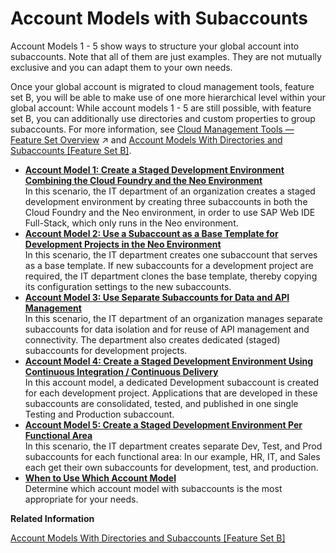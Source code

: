 <!-- loio049d331effa3434c8b55995f63f92f5f -->

# Account Models with Subaccounts

Account Models 1 - 5 show ways to structure your global account into subaccounts. Note that all of them are just examples. They are not mutually exclusive and you can adapt them to your own needs.

Once your global account is migrated to cloud management tools, feature set B, you will be able to make use of one more hierarchical level within your global account: While account models 1 - 5 are still possible, with feature set B, you can additionally use directories and custom properties to group subaccounts. For more information, see [Cloud Management Tools — Feature Set Overview](https://help.sap.com/viewer/50fd4b19521f4bec9ee9cc6c72a90872//en-US/caf4e4e23aef4666ad8f125af393dfb2.html "Cloud management tools represent the group of technologies designed for managing SAP BTP.") :arrow_upper_right: and [Account Models With Directories and Subaccounts \[Feature Set B\]](Account_Models_With_Directories_and_Subaccounts_Feature_Set_B_b5a6b58.md#loiob5a6b58694784d0c9f4ff85f9b7336dd).

-   **[Account Model 1: Create a Staged Development Environment Combining the Cloud Foundry and the Neo Environment](Account_Model_1_Create_a_Staged_Development_Environment_Combining_the_Cloud_Foundry_and_the_Neo_Environment_d109515.md "In this scenario, the IT department of an organization creates a staged development environment by creating three subaccounts in both the
		Cloud Foundry and the Neo environment, in order to use SAP Web IDE Full-Stack, which only runs in the Neo environment. ")**  
In this scenario, the IT department of an organization creates a staged development environment by creating three subaccounts in both the Cloud Foundry and the Neo environment, in order to use SAP Web IDE Full-Stack, which only runs in the Neo environment.
-   **[Account Model 2: Use a Subaccount as a Base Template for Development Projects in the Neo Environment](Account_Model_2_Use_a_Subaccount_as_a_Base_Template_for_Development_Projects_in_the_Neo_Environment_f295f02.md "In this scenario, the IT department creates one subaccount that serves as a base template. If new subaccounts for a development project
		are required, the IT department clones the base template, thereby copying its configuration settings to the new subaccounts. ")**  
In this scenario, the IT department creates one subaccount that serves as a base template. If new subaccounts for a development project are required, the IT department clones the base template, thereby copying its configuration settings to the new subaccounts.
-   **[Account Model 3: Use Separate Subaccounts for Data and API Management](Account_Model_3_Use_Separate_Subaccounts_for_Data_and_API_Management_c973258.md "In this scenario, the IT department of an organization manages separate subaccounts for
		data isolation and for reuse of API management and connectivity. The department also creates
		dedicated (staged) subaccounts for development projects. ")**  
In this scenario, the IT department of an organization manages separate subaccounts for data isolation and for reuse of API management and connectivity. The department also creates dedicated \(staged\) subaccounts for development projects.
-   **[Account Model 4: Create a Staged Development Environment Using Continuous Integration / Continuous Delivery](Account_Model_4_Create_a_Staged_Development_Environment_Using_Continuous_Integration__Continuous_Delivery_c7788e6.md "In this account model, a dedicated Development subaccount is created for each development project. Applications that are developed in
		these subaccounts are consolidated, tested, and published in one single Testing and Production subaccount. ")**  
In this account model, a dedicated Development subaccount is created for each development project. Applications that are developed in these subaccounts are consolidated, tested, and published in one single Testing and Production subaccount.
-   **[Account Model 5: Create a Staged Development Environment Per Functional Area](Account_Model_5_Create_a_Staged_Development_Environment_Per_Functional_Area_8f57535.md "In this scenario, the IT department creates separate Dev, Test, and Prod subaccounts for each functional area: In our example, HR, IT, and
		Sales each get their own subaccounts for development, test, and production. ")**  
In this scenario, the IT department creates separate Dev, Test, and Prod subaccounts for each functional area: In our example, HR, IT, and Sales each get their own subaccounts for development, test, and production.
-   **[When to Use Which Account Model](When_to_Use_Which_Account_Model_e4b4b5f.md "Determine which account model with subaccounts is the most appropriate for your
		needs.")**  
Determine which account model with subaccounts is the most appropriate for your needs.

**Related Information**  


[Account Models With Directories and Subaccounts \[Feature Set B\]](Account_Models_With_Directories_and_Subaccounts_Feature_Set_B_b5a6b58.md#loiob5a6b58694784d0c9f4ff85f9b7336dd "With cloud management tools feature set B, we are introducing a more flexible account structure with directories and custom properties.")

